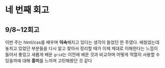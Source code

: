 # 네 번째 회고

## 9/8~12회고

이번 주는 html/css를 배우며 **익숙**해지고 있다는 생각이 들었던
한 주였다. 배웠었는데 놓치고 있었던 부분들을 다시 알고
찾아서 정리할 때가 이제 제대로 이해한다는 느낌이 들어서
좋았고 새롭게 배운 `grid`는 이전에 배운 것과 비교하며 어떻게
적절히 사용할 수 있을까에 대해 **흥미**를 느끼며 고민해봤던 것
같다
